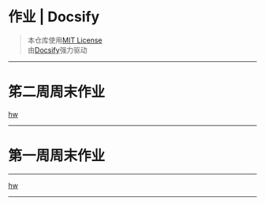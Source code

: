 # 作业 | Docsify #
> 本仓库使用[MIT License](https://raw.githubusercontent.com/CMSZ002/hw/main/LICENSE)  
> 由[Docsify](https://docsify.js.org/)强力驱动
-----
# 笫二周周末作业 #
[hw](../hw/2.md ':include :markdown')

-----
# 第一周周末作业 #
-----
[hw](../hw/1.md ':include :type=markdown')

-----

